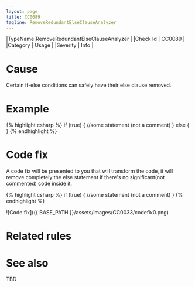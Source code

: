 ```yaml
---
layout: page
title: CC0089
tagline: RemoveRedundantElseClauseAnalyzer
---
```


|TypeName|RemoveRedundantElseClauseAnalyzer |
|Check Id | CC0089 |
|Category | Usage |
|Severity | Info |

# Cause

Certain if-else conditions can safely have their else clause removed.

# Example

{% highlight csharp %}
if (true)
{
    //some statement (not a comment)
}
else
{
}
{% endhighlight %}

# Code fix

A code fix will be presented to you that will transform the code, it will remove completely the else statement if there's no significant(not commented) code inside it.

{% highlight csharp %}
if (true)
{
    //some statement (not a comment)
}
{% endhighlight %}

![Code fix]({{ BASE_PATH }}/assets/images/CC0033/codefix0.png)

# Related rules


# See also

TBD
